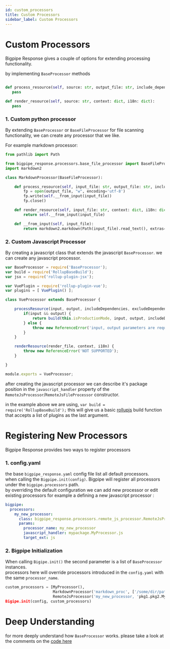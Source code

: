 ```yaml
---
id: custom_processors
title: Custom Processors
sidebar_label: Custom Processors
---
```


# Custom Processors

Bigpipe Response gives a couple of options for extending processing functionality. 

by implementing `BaseProcessor` methods

```python

def process_resource(self, source: str, output_file: str, include_dependencies: list, exclude_dependencies: list, options: dict = {}):
   pass

def render_resource(self, source: str, context: dict, i18n: dict):
   pass

```



### 1. Custom python processor 
By extending `BaseProcessor` or `BaseFileProcessor` for file scanning functionality, we can create any processor that we like. 

For example markdown processor:

```python
from pathlib import Path

from bigpipe_response.processors.base_file_processor import BaseFileProcessor
import markdown2

class MarkdownProcessor(BaseFileProcessor):

    def process_resource(self, input_file: str, output_file: str, include_dependencies: list, exclude_dependencies: list, options: dict = {}):
        fp = open(output_file, "w", encoding='utf-8')
        fp.write(self.__from_input(input_file))
        fp.close()

    def render_resource(self, input_file: str, context: dict, i18n: dict):
        return self.__from_input(input_file)

    def __from_input(self, input_file):
        return markdown2.markdown(Path(input_file).read_text(), extras=[])
```



### 2. Custom Javascript Processor  

By creating a javascript class that extends the javascript `BaseProcessor`. we can create any javascript processor.  


```javascript
var BaseProcessor = require('BaseProcessor');
var build = require('RollupBaseBuild');
var jsx = require('rollup-plugin-jsx');

var VuePlugin = require('rollup-plugin-vue');
var plugins = [ VuePlugin() ];

class VueProcessor extends BaseProcessor {

    processResource(input, output, includeDependencies, excludeDependencies) {
        if(input && output) {
            return build(this.isProductionMode, input, output, includeDependencies, excludeDependencies, plugins);
        } else {
            throw new ReferenceError('input, output parameters are require to process the file', input);
        }
    }

    renderResource(render_file, context, i18n) {
        throw new ReferenceError('NOT SUPPORTED');
    }

}

module.exports = VueProcessor;
```

after creating the javascript processor we can describe it's package position in the `javascript_handler` property of the `RemoteJsProcessor`/`RemoteJsFileProcessor` constructor.

in the example above we are using, `var build = require('RollupBaseBuild');`  this will give us a basic [rollupjs](http://rollupjs.org/guide/en/) build function that accepts a list of plugins as the last argument. 

# Registering New Processors 

Bigpipe Response provides two ways to register processors 

### 1. config.yaml
the base `bigpipe_response.yaml` config file list all default processors.  
when calling the `Bigpipe.init(config)`. Bigpipe will register all processors under the `bigpipe.processors` path.  
by overriding the default configuration we can add new processor or edit existing processors 
for example a defining a new javascript processor : 

```yaml
bigpipe:
  processors:
    my_new_processor:
      class: bigpipe_response.processors.remote_js_processor.RemoteJsProcessor
      params:
        processor_name: my_new_processor
        javascript_handler: mypackage.MyProcessor.js
        target_ext: js
```

### 2. Bigpipe Initialization   
When calling `Bigipe.init()` the second parameter is a list of `BaseProcessor` instances.   
processors here will override processors introduced in the `config.yaml` with the same `processor_name`.
```python
custom_processors = [MyProcessor(), 
                     MarkdownProcessor('markdown_proc', ['/some/dir/path'], ['htm', 'html'], 'html'), 
                     RemoteJsProcessor('my_new_processor, 'pkg1.pkg2.MyJavascriptHandlder.js', 'js')]
Bigipe.init(config, custom_processors)
```



# Deep Understanding 

for more deeply understand how `BaseProcessor` works. please take a look at the comments on the [code here](https://github.com/shacoshe/bigpipe-response/blob/master/bigpipe_response/processors/base_processor.py)

